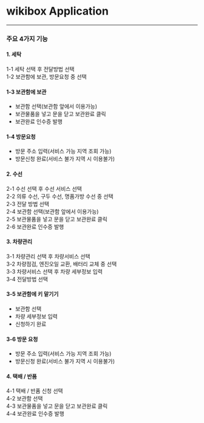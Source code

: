 # wikibox Application
***********************
### 주요 4가지 기능
#### 1. 세탁 
1-1 세탁 선택 후 전달방법 선택 <br/>
1-2 보관함에 보관, 방문요청 중 선택 <br/>
#### 1-3 보관함에 보관
   - 보관함 선택(보관함 앞에서 이용가능)
   - 보관물품을 넣고 문을 닫고 보관완료 클릭
   - 보관완료 인수증 발행<br/>
#### 1-4 방문요청
   - 방문 주소 입력(서비스 가능 지역 조회 가능)
   - 방문신청 완료(서비스 불가 지역 시 이용불가)
#### 2. 수선
2-1 수선 선택 후 수선 서비스 선택 <br/>
2-2 의류 수선, 구두 수선, 명품가방 수선 중 선택<br/>
2-3 전달 방법 선택 <br/>
2-4 보관함 선택(보관함 앞에서 이용가능)<br/>
2-5 보관물품을 넣고 문을 닫고 보관완료 클릭<br/>
2-6 보관완료 인수증 발행<br/>
#### 3. 차량관리
3-1 차량관리 선택 후 차량서비스 선택<br/>
3-2 차량점검, 엔진오일 교환, 배터리 교체 중 선택<br/>
3-3 차량서비스 선택 후 차량 세부정보 입력<br/>
3-4 전달방법 선택<br/>
#### 3-5 보관함에 키 맡기기<br/>
   - 보관함 선택<br/>
   - 차량 세부정보 입력<br/>
   - 신청하기 완료<br/>
#### 3-6 방문 요청
   - 방문 주소 입력(서비스 가능 지역 조회 가능)
   - 방문신청 완료(서비스 불가 지역 시 이용불가)
#### 4. 택배 / 반품
4-1 택배 / 반품 신청 선택 <br/>
4-2 보관함 선택<br/>
4-3 보관물품을 넣고 문을 닫고 보관완료 클릭<br/>
4-4 보관완료 인수증 발행
